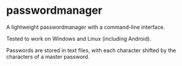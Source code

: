 # passwordmanager
A lightweight passwordmanager with a command-line interface.

Tested to work on Windows and Linux (including Android).

Passwords are stored in text files, with each character shifted by the characters of a master password.
